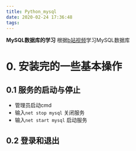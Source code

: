 ```yaml
---
title: Python_mysql
date: 2020-02-24 17:36:48
tags:
---
```



**MySQL数据库的学习**
根据[b站视频](https://www.bilibili.com/video/av49181542)学习MySQL数据库
<!--more-->

# 0. 安装完的一些基本操作
## 0.1 服务的启动与停止
* 管理员启动cmd
* 输入`net stop mysql` 关闭服务
* 输入`net start mysql` 启动服务

## 0.2 登录和退出
